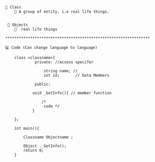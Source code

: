     🏫 Class
        🎃 A group of entity, i.e real life things.


     📗 Objects
        🧑  real life things
        
    ****************************************************************
    
    💻 Code (Can change language to language)

        class <classname>{
                 private: //access specifer
                
                     string name; //
                     int id;       // Data Members

                 public:

                void _GetInfo(){ // member function

                    /*
                     code */
                }

        };
        
        int main(){

            Classname Objectname ;

            Object ._GetInfo();
            return 0;
        }